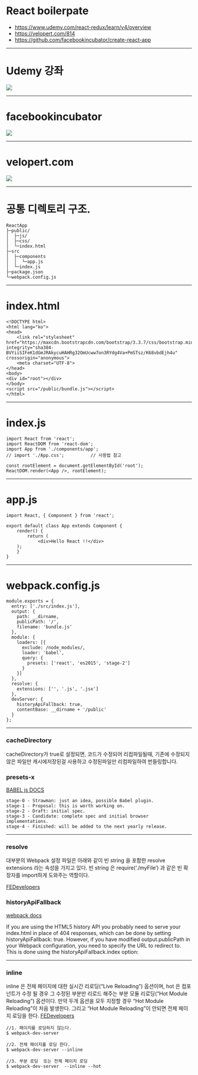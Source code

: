 React boilerpate
===
+ https://www.udemy.com/react-redux/learn/v4/overview
+ https://velopert.com/814
+ https://github.com/facebookincubator/create-react-app


----

# Udemy 강좌
![](http://i.imgur.com/CcMp9xz.png)

---
# facebookincubator
![](http://i.imgur.com/BgKN1zX.png)

---
# velopert.com
![](http://i.imgur.com/xQzi67z.png)

---
# 공통 디렉토리 구조.
```
ReactApp
├─public/
│  ├─js/
│  ├─css/
│  └─index.html
├─src
│  ├─components
│  │  └─app.js
│  └─index.js
├─package.json
└─webpack.config.js
```

---

# index.html

```
<!DOCTYPE html>
<html lang="ko">
<head>
    <link rel="stylesheet" href="https://maxcdn.bootstrapcdn.com/bootstrap/3.3.7/css/bootstrap.min.css" integrity="sha384-BVYiiSIFeK1dGmJRAkycuHAHRg32OmUcww7on3RYdg4Va+PmSTsz/K68vbdEjh4u" crossorigin="anonymous">
    <meta charset="UTF-8">
</head>
<body>
<div id="root"></div>
</body>
<script src="/public/bundle.js"></script>
</html>

```

---

# index.js
```
import React from 'react';
import ReactDOM from 'react-dom';
import App from './components/app';
// import './App.css';			// 사용법 참고

const rootElement = document.getElementById('root');
ReactDOM.render(<App />, rootElement);

```

---

# app.js
```
import React, { Component } from 'react';

export default class App extends Component {
    render() {
        return (
            <div>Hello React !!</div>
    );
    }
}
```

---
# webpack.config.js

```
module.exports = {
  entry: ['./src/index.js'],
  output: {
    path: __dirname,
    publicPath: '/',
    filename: 'bundle.js'
  },
  module: {
    loaders: [{
      exclude: /node_modules/,
      loader: 'babel',
      query: {
        presets: ['react', 'es2015', 'stage-2']
      }
    }]
  },
  resolve: {
    extensions: ['', '.js', '.jsx']
  },
  devServer: {
    historyApiFallback: true,
    contentBase: __dirname + '/public'
  }
};

```

---

### cacheDirectory
cacheDirectory가 true로 설정되면, 코드가 수정되어 리컴파일될때, 
기존에 수정되지않은 파일만 캐시에저장된걸 사용하고 
수정된파일만 리컴파일하여 번들링합니다.

### presets-x

[BABEL js DOCS](http://babeljs.io/docs/plugins/)
```
stage-0 - Strawman: just an idea, possible Babel plugin.
stage-1 - Proposal: this is worth working on.
stage-2 - Draft: initial spec.
stage-3 - Candidate: complete spec and initial browser implementations.
stage-4 - Finished: will be added to the next yearly release.
```
---

### resolve

대부분의 Webpack 설정 파일은 아래와 같이 빈 string 을 포함한 resolve extensions 라는 속성을 가지고 있다. 빈 string 은 require(‘./myFile’) 과 같은 빈 확장자를 import하게 
도와주는 역할이다.

[FEDevelopers](https://github.com/FEDevelopers/tech.description/wiki/Webpack%EC%9D%98-%ED%98%BC%EB%9E%80%EC%8A%A4%EB%9F%B0-%EC%82%AC%ED%95%AD%EB%93%A4)

### historyApiFallback

[webpack docs](http://webpack.github.io/docs/webpack-dev-server.html#the-historyapifallback-option)

If you are using the HTML5 history API you probably need to serve your index.html in place of 404 responses, which can be done by setting historyApiFallback: true. However, if you have modified output.publicPath in your Webpack configuration, you need to specify the URL to redirect to. This is done using the historyApiFallback.index option:

---
### inline
inline 은 전체 페이지에 대한 실시간 리로딩(“Live Reloading”) 옵션이며, hot 은 컴포넌트가 수정 될 경우 그 수정된 부분만 리로드 해주는 부분 모듈 리로딩(“Hot Module Reloading”) 옵션이다. 만약 두개 옵션을 모두 지정할 경우 “Hot Module Reloading”이 처음 발생한다. 그리고 “Hot Module Reloading”이 안되면 전체 페이지 로딩을 한다.
[FEDevelopers](https://github.com/FEDevelopers/tech.description/wiki/Webpack%EC%9D%98-%ED%98%BC%EB%9E%80%EC%8A%A4%EB%9F%B0-%EC%82%AC%ED%95%AD%EB%93%A4)

```
//1. 페이지를 로딩하지 않는다.
$ webpack-dev-server

//2. 전체 페이지를 로딩 한다.
$ webpack-dev-server --inline

//3. 부분 로딩  또는 전체 페이지 로딩
$ webpack-dev-server  --inline --hot
```